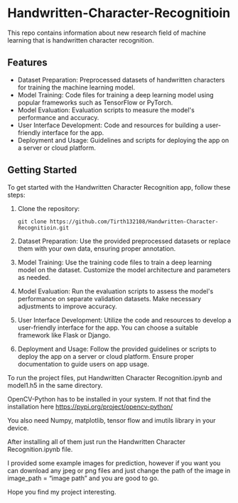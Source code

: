 # Handwritten-Character-Recognitioin
This repo contains information about new research field of machine learning that is handwritten character recognition.

## Features
  - Dataset Preparation: Preprocessed datasets of handwritten characters for training the machine learning model.
  - Model Training: Code files for training a deep learning model using popular frameworks such as TensorFlow or PyTorch.
  - Model Evaluation: Evaluation scripts to measure the model's performance and accuracy.
  - User Interface Development: Code and resources for building a user-friendly interface for the app.
  - Deployment and Usage: Guidelines and scripts for deploying the app on a server or cloud platform.

## Getting Started
  To get started with the Handwritten Character Recognition app, follow these steps:

  1. Clone the repository:
  
      ```
      git clone https://github.com/Tirth132108/Handwritten-Character-Recognitioin.git
      ```

  2. Dataset Preparation: Use the provided preprocessed datasets or replace them with your own data, ensuring proper annotation.
  
  3. Model Training: Use the training code files to train a deep learning model on the dataset. Customize the model architecture and parameters as needed.
  
  4. Model Evaluation: Run the evaluation scripts to assess the model's performance on separate validation datasets. Make necessary adjustments to improve accuracy.
  
  5. User Interface Development: Utilize the code and resources to develop a user-friendly interface for the app. You can choose a suitable framework like Flask or Django.
  
  6. Deployment and Usage: Follow the provided guidelines or scripts to deploy the app on a server or cloud platform. Ensure proper documentation to guide users on app usage.

    
To run the project files, put Handwritten Character Recognition.ipynb and model1.h5 in the same directory.

OpenCV-Python has to be installed in your system. If not that find the installation here https://pypi.org/project/opencv-python/

You also need Numpy, matplotlib, tensor flow and imutils library in your device.

After installing all of them just run the Handwritten Character Recognition.ipynb file.

I provided some example images for prediction, however if you want you can
download any jpeg or png files and just change the path of the image in image_path = “image path” and you are good to go.

Hope you find my project interesting.
